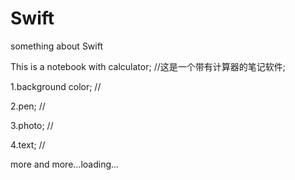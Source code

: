 # Swift
something about Swift

This is a notebook with calculator;  //这是一个带有计算器的笔记软件;

1.background color;  //

2.pen;  //

3.photo;  //

4.text;  //

more and more...loading...

